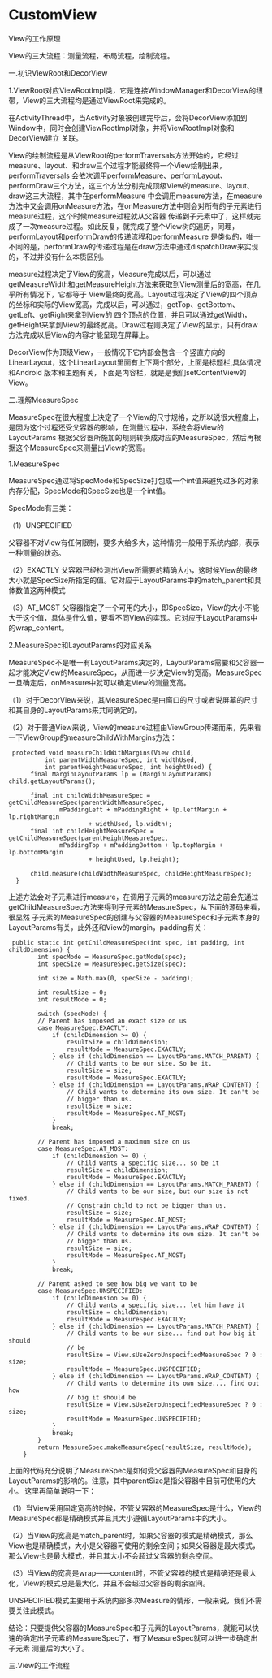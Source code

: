 # CustomView
View的工作原理


View的三大流程：测量流程，布局流程，绘制流程。


一.初识ViewRoot和DecorView

1.ViewRoot对应ViewRootImpl类，它是连接WindowManager和DecorView的纽带，View的三大流程均是通过ViewRoot来完成的。

在ActivityThread中，当Activity对象被创建完毕后，会将DecorView添加到Window中，同时会创建ViewRootImpl对象，并将ViewRootImpl对象和DecorView建立
关联。

View的绘制流程是从ViewRoot的performTraversals方法开始的，它经过measure、layout、和draw三个过程才能最终将一个View绘制出来，performTraversals
会依次调用performMeasure、performLayout、performDraw三个方法，这三个方法分别完成顶级View的measure、layout、draw这三大流程，其中在performMeasure
中会调用measure方法，在measure方法中又会调用onMeasure方法，在onMeasure方法中则会对所有的子元素进行measure过程，这个时候measure过程就从父容器
传递到子元素中了，这样就完成了一次measure过程。如此反复，就完成了整个View树的遍历，同理，performLayout和performDraw的传递流程和performMeasure
是类似的，唯一不同的是，performDraw的传递过程是在draw方法中通过dispatchDraw来实现的，不过并没有什么本质区别。


measure过程决定了View的宽高，Measure完成以后，可以通过getMeasureWidth和getMeasureHeight方法来获取到View测量后的宽高，在几乎所有情况下，它都等于
View最终的宽高。Layout过程决定了View的四个顶点的坐标和实际的View宽高，完成以后，可以通过，getTop、getBottom、getLeft、getRight来拿到View的
四个顶点的位置，并且可以通过getWidth，getHeight来拿到View的最终宽高。Draw过程则决定了View的显示，只有draw方法完成以后View的内容才能呈现在屏幕上。

DecorView作为顶级View，一般情况下它内部会包含一个竖直方向的LinearLayout，这个LinearLayout里面有上下两个部分，上面是标题栏,具体情况和Android
版本和主题有关，下面是内容栏，就是是我们setContentView的View。




二.理解MeasureSpec


MeasureSpec在很大程度上决定了一个View的尺寸规格，之所以说很大程度上，是因为这个过程还受父容器的影响，在测量过程中，系统会将View的LayoutParams
根据父容器所施加的规则转换成对应的MeasureSpec，然后再根据这个MeasureSpec来测量出View的宽高。


1.MeasureSpec

MeasureSpec通过将SpecMode和SpecSize打包成一个int值来避免过多的对象内存分配，SpecMode和SpecSize也是一个int值。

SpecMode有三类：

（1）UNSPECIFIED

父容器不对View有任何限制，要多大给多大，这种情况一般用于系统内部，表示一种测量的状态。


（2）EXACTLY
父容器已经检测出View所需要的精确大小，这时候View的最终大小就是SpecSize所指定的值。它对应于LayoutParams中的match_parent和具体数值这两种模式


（3）AT_MOST
父容器指定了一个可用的大小，即SpecSize，View的大小不能大于这个值，具体是什么值，要看不同View的实现。它对应于LayoutParams中的wrap_content。



2.MeasureSpec和LayoutParams的对应关系

MeasureSpec不是唯一有LayoutParams决定的，LayoutParams需要和父容器一起才能决定View的MeasureSpec，从而进一步决定View的宽高。MeasureSpec
一旦确定后，onMeasure中就可以确定View的测量宽高。

（1）对于DecorView来说，其MeasureSpec是由窗口的尺寸或者说屏幕的尺寸和其自身的LayoutParams来共同确定的。

（2）对于普通View来说，View的measure过程由ViewGroup传递而来，先来看一下ViewGroup的measureChildWithMargins方法：


     protected void measureChildWithMargins(View child,
              int parentWidthMeasureSpec, int widthUsed,
              int parentHeightMeasureSpec, int heightUsed) {
          final MarginLayoutParams lp = (MarginLayoutParams) child.getLayoutParams();

          final int childWidthMeasureSpec = getChildMeasureSpec(parentWidthMeasureSpec,
                  mPaddingLeft + mPaddingRight + lp.leftMargin + lp.rightMargin
                          + widthUsed, lp.width);
          final int childHeightMeasureSpec = getChildMeasureSpec(parentHeightMeasureSpec,
                  mPaddingTop + mPaddingBottom + lp.topMargin + lp.bottomMargin
                          + heightUsed, lp.height);

          child.measure(childWidthMeasureSpec, childHeightMeasureSpec);
      }

上述方法会对子元素进行measure，在调用子元素的measure方法之前会先通过getChildMeasureSpec方法来得到子元素的MeasureSpec，从下面的源码来看，很显然
子元素的MeasureSpec的创建与父容器的MeasureSpec和子元素本身的LayoutParams有关，此外还和View的margin，padding有关：

     public static int getChildMeasureSpec(int spec, int padding, int childDimension) {
            int specMode = MeasureSpec.getMode(spec);
            int specSize = MeasureSpec.getSize(spec);

            int size = Math.max(0, specSize - padding);

            int resultSize = 0;
            int resultMode = 0;

            switch (specMode) {
            // Parent has imposed an exact size on us
            case MeasureSpec.EXACTLY:
                if (childDimension >= 0) {
                    resultSize = childDimension;
                    resultMode = MeasureSpec.EXACTLY;
                } else if (childDimension == LayoutParams.MATCH_PARENT) {
                    // Child wants to be our size. So be it.
                    resultSize = size;
                    resultMode = MeasureSpec.EXACTLY;
                } else if (childDimension == LayoutParams.WRAP_CONTENT) {
                    // Child wants to determine its own size. It can't be
                    // bigger than us.
                    resultSize = size;
                    resultMode = MeasureSpec.AT_MOST;
                }
                break;

            // Parent has imposed a maximum size on us
            case MeasureSpec.AT_MOST:
                if (childDimension >= 0) {
                    // Child wants a specific size... so be it
                    resultSize = childDimension;
                    resultMode = MeasureSpec.EXACTLY;
                } else if (childDimension == LayoutParams.MATCH_PARENT) {
                    // Child wants to be our size, but our size is not fixed.
                    // Constrain child to not be bigger than us.
                    resultSize = size;
                    resultMode = MeasureSpec.AT_MOST;
                } else if (childDimension == LayoutParams.WRAP_CONTENT) {
                    // Child wants to determine its own size. It can't be
                    // bigger than us.
                    resultSize = size;
                    resultMode = MeasureSpec.AT_MOST;
                }
                break;

            // Parent asked to see how big we want to be
            case MeasureSpec.UNSPECIFIED:
                if (childDimension >= 0) {
                    // Child wants a specific size... let him have it
                    resultSize = childDimension;
                    resultMode = MeasureSpec.EXACTLY;
                } else if (childDimension == LayoutParams.MATCH_PARENT) {
                    // Child wants to be our size... find out how big it should
                    // be
                    resultSize = View.sUseZeroUnspecifiedMeasureSpec ? 0 : size;
                    resultMode = MeasureSpec.UNSPECIFIED;
                } else if (childDimension == LayoutParams.WRAP_CONTENT) {
                    // Child wants to determine its own size.... find out how
                    // big it should be
                    resultSize = View.sUseZeroUnspecifiedMeasureSpec ? 0 : size;
                    resultMode = MeasureSpec.UNSPECIFIED;
                }
                break;
            }
            return MeasureSpec.makeMeasureSpec(resultSize, resultMode);
        }

上面的代码充分说明了MeasureSpec是如何受父容器的MeasureSpec和自身的LayoutParams的影响的。注意，其中parentSize是指父容器中目前可使用的大小。
这里再简单说明一下：

（1）当View采用固定宽高的时候，不管父容器的MeasureSpec是什么，View的MeasureSpec都是精确模式并且其大小遵循LayoutParams中的大小。

（2）当View的宽高是match_parent时，如果父容器的模式是精确模式，那么View也是精确模式，大小是父容器可使用的剩余空间；如果父容器是最大模式，
那么View也是最大模式，并且其大小不会超过父容器的剩余空间。

（3）当View的宽高是wrap——content时，不管父容器的模式是精确还是最大化，View的模式总是最大化，并且不会超过父容器的剩余空间。

UNSPECIFIED模式主要用于系统内部多次Measure的情形，一般来说，我们不需要关注此模式。

结论：只要提供父容器的MeasureSpec和子元素的LayoutParams，就能可以快速的确定出子元素的MeasureSpec了，有了MeasureSpec就可以进一步确定出子元素
测量后的大小了。





三.View的工作流程











































